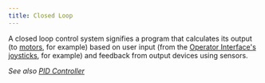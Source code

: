 ```yaml
---
title: Closed Loop
---
```


A closed loop control system signifies a program that calculates its output (to [motors](motors), for example) based on user input (from the [Operator Interface's](operator-interface) [joysticks](joystick), for example) and feedback from output devices using sensors.

_See also [PID Controller](pid-controller)_